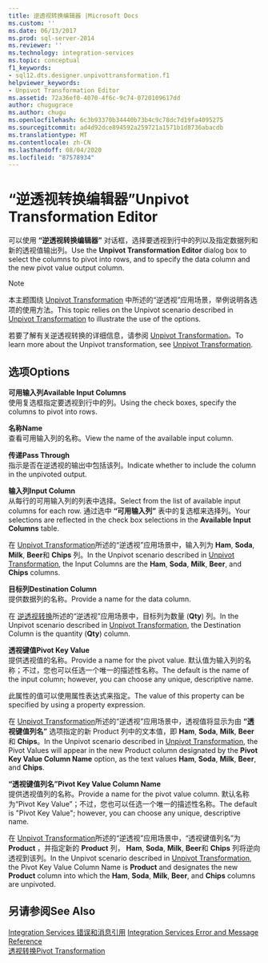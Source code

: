 ```yaml
---
title: 逆透视转换编辑器 |Microsoft Docs
ms.custom: ''
ms.date: 06/13/2017
ms.prod: sql-server-2014
ms.reviewer: ''
ms.technology: integration-services
ms.topic: conceptual
f1_keywords:
- sql12.dts.designer.unpivottransformation.f1
helpviewer_keywords:
- Unpivot Transformation Editor
ms.assetid: 72a36ef0-4070-4f6c-9c74-0720109617dd
author: chugugrace
ms.author: chugu
ms.openlocfilehash: 6c3b93370b34440b73b4c9c78dc7d19fa4095275
ms.sourcegitcommit: ad4d92dce894592a259721a1571b1d8736abacdb
ms.translationtype: MT
ms.contentlocale: zh-CN
ms.lasthandoff: 08/04/2020
ms.locfileid: "87578934"
---
```

# <a name="unpivot-transformation-editor"></a><span data-ttu-id="3249c-102">“逆透视转换编辑器”</span><span class="sxs-lookup"><span data-stu-id="3249c-102">Unpivot Transformation Editor</span></span>
  <span data-ttu-id="3249c-103">可以使用 **“逆透视转换编辑器”** 对话框，选择要透视到行中的列以及指定数据列和新的透视值输出列。</span><span class="sxs-lookup"><span data-stu-id="3249c-103">Use the **Unpivot Transformation Editor** dialog box to select the columns to pivot into rows, and to specify the data column and the new pivot value output column.</span></span>  
  
> [!NOTE]  
>  <span data-ttu-id="3249c-104"> 本主题围绕 [Unpivot Transformation](data-flow/transformations/unpivot-transformation.md) 中所述的“逆透视”应用场景，举例说明各选项的使用方法。</span><span class="sxs-lookup"><span data-stu-id="3249c-104">This topic relies on the Unpivot scenario described in [Unpivot Transformation](data-flow/transformations/unpivot-transformation.md) to illustrate the use of the options.</span></span>  
  
 <span data-ttu-id="3249c-105">若要了解有关逆透视转换的详细信息，请参阅 [Unpivot Transformation](data-flow/transformations/unpivot-transformation.md)。</span><span class="sxs-lookup"><span data-stu-id="3249c-105">To learn more about the Unpivot transformation, see [Unpivot Transformation](data-flow/transformations/unpivot-transformation.md).</span></span>  
  
## <a name="options"></a><span data-ttu-id="3249c-106">选项</span><span class="sxs-lookup"><span data-stu-id="3249c-106">Options</span></span>  
 <span data-ttu-id="3249c-107">**可用输入列**</span><span class="sxs-lookup"><span data-stu-id="3249c-107">**Available Input Columns**</span></span>  
 <span data-ttu-id="3249c-108">使用复选框指定要透视到行中的列。</span><span class="sxs-lookup"><span data-stu-id="3249c-108">Using the check boxes, specify the columns to pivot into rows.</span></span>  
  
 <span data-ttu-id="3249c-109">**名称**</span><span class="sxs-lookup"><span data-stu-id="3249c-109">**Name**</span></span>  
 <span data-ttu-id="3249c-110">查看可用输入列的名称。</span><span class="sxs-lookup"><span data-stu-id="3249c-110">View the name of the available input column.</span></span>  
  
 <span data-ttu-id="3249c-111">**传递**</span><span class="sxs-lookup"><span data-stu-id="3249c-111">**Pass Through**</span></span>  
 <span data-ttu-id="3249c-112">指示是否在逆透视的输出中包括该列。</span><span class="sxs-lookup"><span data-stu-id="3249c-112">Indicate whether to include the column in the unpivoted output.</span></span>  
  
 <span data-ttu-id="3249c-113">**输入列**</span><span class="sxs-lookup"><span data-stu-id="3249c-113">**Input Column**</span></span>  
 <span data-ttu-id="3249c-114">从每行的可用输入列的列表中选择。</span><span class="sxs-lookup"><span data-stu-id="3249c-114">Select from the list of available input columns for each row.</span></span> <span data-ttu-id="3249c-115">通过选中 **“可用输入列”** 表中的复选框来选择列。</span><span class="sxs-lookup"><span data-stu-id="3249c-115">Your selections are reflected in the check box selections in the **Available Input Columns** table.</span></span>  
  
 <span data-ttu-id="3249c-116">在 [Unpivot Transformation](data-flow/transformations/unpivot-transformation.md)所述的“逆透视”应用场景中，输入列为 **Ham**, **Soda**, **Milk**, **Beer**和 **Chips** 列。</span><span class="sxs-lookup"><span data-stu-id="3249c-116">In the Unpivot scenario described in [Unpivot Transformation](data-flow/transformations/unpivot-transformation.md), the Input Columns are the **Ham**, **Soda**, **Milk**, **Beer**, and **Chips** columns.</span></span>  
  
 <span data-ttu-id="3249c-117">**目标列**</span><span class="sxs-lookup"><span data-stu-id="3249c-117">**Destination Column**</span></span>  
 <span data-ttu-id="3249c-118">提供数据列的名称。</span><span class="sxs-lookup"><span data-stu-id="3249c-118">Provide a name for the data column.</span></span>  
  
 <span data-ttu-id="3249c-119">在 [逆透视转换](data-flow/transformations/unpivot-transformation.md)所述的“逆透视”应用场景中，目标列为数量 (**Qty**) 列。</span><span class="sxs-lookup"><span data-stu-id="3249c-119">In the Unpivot scenario described in [Unpivot Transformation](data-flow/transformations/unpivot-transformation.md), the Destination Column is the quantity (**Qty**) column.</span></span>  
  
 <span data-ttu-id="3249c-120">**透视键值**</span><span class="sxs-lookup"><span data-stu-id="3249c-120">**Pivot Key Value**</span></span>  
 <span data-ttu-id="3249c-121">提供透视值的名称。</span><span class="sxs-lookup"><span data-stu-id="3249c-121">Provide a name for the pivot value.</span></span> <span data-ttu-id="3249c-122">默认值为输入列的名称；不过，您也可以任选一个唯一的描述性名称。</span><span class="sxs-lookup"><span data-stu-id="3249c-122">The default is the name of the input column; however, you can choose any unique, descriptive name.</span></span>  
  
 <span data-ttu-id="3249c-123">此属性的值可以使用属性表达式来指定。</span><span class="sxs-lookup"><span data-stu-id="3249c-123">The value of this property can be specified by using a property expression.</span></span>  
  
 <span data-ttu-id="3249c-124">在 [Unpivot Transformation](data-flow/transformations/unpivot-transformation.md)所述的“逆透视”应用场景中，透视值将显示为由 **“透视键值列名”** 选项指定的新 Product 列中的文本值，即 **Ham**, **Soda**, **Milk**, **Beer**和 **Chips**。</span><span class="sxs-lookup"><span data-stu-id="3249c-124">In the Unpivot scenario described in [Unpivot Transformation](data-flow/transformations/unpivot-transformation.md), the Pivot Values will appear in the new Product column designated by the **Pivot Key Value Column Name** option, as the text values **Ham**, **Soda**, **Milk**, **Beer**, and **Chips**.</span></span>  
  
 <span data-ttu-id="3249c-125">**“透视键值列名”**</span><span class="sxs-lookup"><span data-stu-id="3249c-125">**Pivot Key Value Column Name**</span></span>  
 <span data-ttu-id="3249c-126">提供透视值列的名称。</span><span class="sxs-lookup"><span data-stu-id="3249c-126">Provide a name for the pivot value column.</span></span> <span data-ttu-id="3249c-127">默认名称为“Pivot Key Value”；不过，您也可以任选一个唯一的描述性名称。</span><span class="sxs-lookup"><span data-stu-id="3249c-127">The default is "Pivot Key Value"; however, you can choose any unique, descriptive name.</span></span>  
  
 <span data-ttu-id="3249c-128">在 [Unpivot Transformation](data-flow/transformations/unpivot-transformation.md)所述的“逆透视”应用场景中，“透视键值列名”为 **Product** ，并指定新的 **Product** 列， **Ham**, **Soda**, **Milk**, **Beer**和 **Chips** 列将逆向透视到该列。</span><span class="sxs-lookup"><span data-stu-id="3249c-128">In the Unpivot scenario described in [Unpivot Transformation](data-flow/transformations/unpivot-transformation.md), the Pivot Key Value Column Name is **Product** and designates the new **Product** column into which the **Ham**, **Soda**, **Milk**, **Beer**, and **Chips** columns are unpivoted.</span></span>  
  
## <a name="see-also"></a><span data-ttu-id="3249c-129">另请参阅</span><span class="sxs-lookup"><span data-stu-id="3249c-129">See Also</span></span>  
 <span data-ttu-id="3249c-130">[Integration Services 错误和消息引用](../../2014/integration-services/integration-services-error-and-message-reference.md) </span><span class="sxs-lookup"><span data-stu-id="3249c-130">[Integration Services Error and Message Reference](../../2014/integration-services/integration-services-error-and-message-reference.md) </span></span>  
 [<span data-ttu-id="3249c-131">透视转换</span><span class="sxs-lookup"><span data-stu-id="3249c-131">Pivot Transformation</span></span>](data-flow/transformations/pivot-transformation.md)  
  
  
